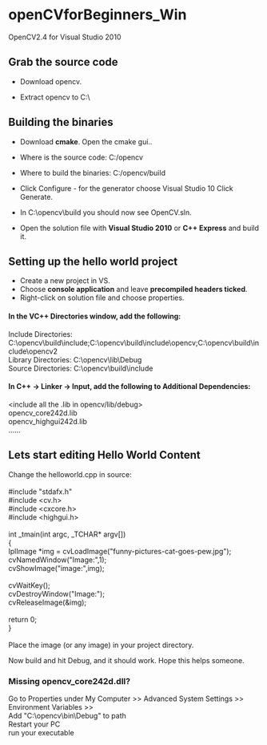openCVforBeginners_Win
======================

OpenCV2.4 for Visual Studio 2010

<h2>Grab the source code</h2>

* Download opencv.<br />

* Extract opencv to C:\

<h2>Building the binaries</h2>

* Download <b>cmake</b>. Open the cmake gui..<br />

* Where is the source code: C:/opencv<br />

* Where to build the binaries: C:/opencv/build<br />

* Click Configure - for the generator choose Visual Studio 10 Click Generate.<br />

* In C:\opencv\build you should now see OpenCV.sln.<br />

* Open the solution file with <b>Visual Studio 2010</b> or <b>C++ Express</b> and build it.

<h2>Setting up the hello world project</h2>

* Create a new project in VS. <br />
* Choose <b>console application</b> and leave <b>precompiled headers ticked</b>. <br />
* Right-click on solution file and choose properties.<br/>

<h4>In the VC++ Directories window, add the following:</h4>
Include Directories: C:\opencv\build\include;C:\opencv\build\include\opencv;C:\opencv\build\include\opencv2 <br />
Library Directories: C:\opencv\lib\Debug <br />
Source Directories: C:\opencv\build\include<br />

<h4>In C++ -> Linker -> Input, add the following to Additional Dependencies:</h4>
&lt;include all the .lib in opencv/lib/debug&gt;<br />
opencv_core242d.lib<br />
opencv_highgui242d.lib<br />
......<br />

<h2>Lets start editing Hello World Content</h2>
Change the helloworld.cpp in source:<br />
<br />
&#35;include &quot;stdafx.h&quot;<br />
&#35;include &lt;cv.h&gt;<br />
&#35;include &lt;cxcore.h&gt;<br />
&#35;include &lt;highgui.h&gt;<br />
<br />
int &lowbar;tmain(int argc, &lowbar;TCHAR&#42; argv[])<br />
{<br />
        IplImage &#42img = cvLoadImage(&quot;funny-pictures-cat-goes-pew.jpg&quot;)&#59;<br />
        cvNamedWindow("Image:",1)&#59;<br />
        cvShowImage("image:",img)&#59;<br />
<br />
        cvWaitKey()&#59;<br />
        cvDestroyWindow(&quot;Image:&quot;)&#59;<br />
        cvReleaseImage(&img)&#59;<br />
<br />
        return 0&#59;<br />
}<br />
<br />
Place the image (or any image) in your project directory.<br />

Now build and hit Debug, and it should work. Hope this helps someone.<br />

<h3>Missing opencv_core242d.dll?</h3>
Go to Properties under My Computer &gt;&gt; Advanced System Settings &gt;&gt; Environment Variables &gt;&gt; <br />
Add  &quot;C:\opencv\bin\Debug&quot; to path<br />
Restart your PC<br />
run your executable<br />